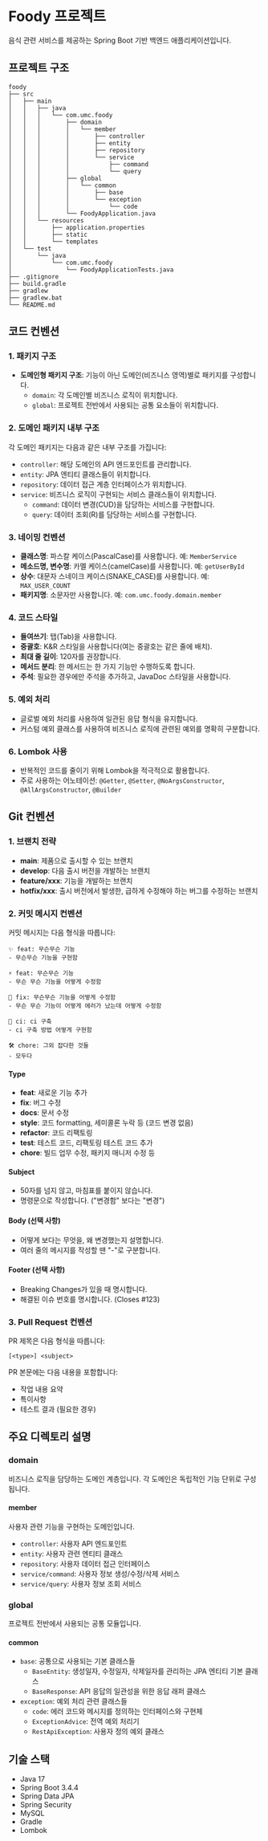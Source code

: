 # Foody 프로젝트

음식 관련 서비스를 제공하는 Spring Boot 기반 백엔드 애플리케이션입니다.

## 프로젝트 구조

```
foody
├── src
│   ├── main
│   │   ├── java
│   │   │   └── com.umc.foody
│   │   │       ├── domain
│   │   │       │   └── member
│   │   │       │       ├── controller
│   │   │       │       ├── entity
│   │   │       │       ├── repository
│   │   │       │       └── service
│   │   │       │           ├── command
│   │   │       │           └── query
│   │   │       ├── global
│   │   │       │   └── common
│   │   │       │       ├── base
│   │   │       │       └── exception
│   │   │       │           └── code
│   │   │       └── FoodyApplication.java
│   │   └── resources
│   │       ├── application.properties
│   │       ├── static
│   │       └── templates
│   └── test
│       └── java
│           └── com.umc.foody
│               └── FoodyApplicationTests.java
├── .gitignore
├── build.gradle
├── gradlew
├── gradlew.bat
└── README.md
```

## 코드 컨벤션

### 1. 패키지 구조

- **도메인형 패키지 구조**: 기능이 아닌 도메인(비즈니스 영역)별로 패키지를 구성합니다.
  - `domain`: 각 도메인별 비즈니스 로직이 위치합니다.
  - `global`: 프로젝트 전반에서 사용되는 공통 요소들이 위치합니다.

### 2. 도메인 패키지 내부 구조

각 도메인 패키지는 다음과 같은 내부 구조를 가집니다:
- `controller`: 해당 도메인의 API 엔드포인트를 관리합니다.
- `entity`: JPA 엔티티 클래스들이 위치합니다.
- `repository`: 데이터 접근 계층 인터페이스가 위치합니다.
- `service`: 비즈니스 로직이 구현되는 서비스 클래스들이 위치합니다.
  - `command`: 데이터 변경(CUD)을 담당하는 서비스를 구현합니다.
  - `query`: 데이터 조회(R)를 담당하는 서비스를 구현합니다.

### 3. 네이밍 컨벤션

- **클래스명**: 파스칼 케이스(PascalCase)를 사용합니다. 예: `MemberService`
- **메소드명, 변수명**: 카멜 케이스(camelCase)를 사용합니다. 예: `getUserById`
- **상수**: 대문자 스네이크 케이스(SNAKE_CASE)를 사용합니다. 예: `MAX_USER_COUNT`
- **패키지명**: 소문자만 사용합니다. 예: `com.umc.foody.domain.member`

### 4. 코드 스타일

- **들여쓰기**: 탭(Tab)을 사용합니다.
- **중괄호**: K&R 스타일을 사용합니다(여는 중괄호는 같은 줄에 배치).
- **최대 줄 길이**: 120자를 권장합니다.
- **메서드 분리**: 한 메서드는 한 가지 기능만 수행하도록 합니다.
- **주석**: 필요한 경우에만 주석을 추가하고, JavaDoc 스타일을 사용합니다.

### 5. 예외 처리

- 글로벌 예외 처리를 사용하여 일관된 응답 형식을 유지합니다.
- 커스텀 예외 클래스를 사용하여 비즈니스 로직에 관련된 예외를 명확히 구분합니다.

### 6. Lombok 사용

- 반복적인 코드를 줄이기 위해 Lombok을 적극적으로 활용합니다.
- 주로 사용하는 어노테이션: `@Getter`, `@Setter`, `@NoArgsConstructor`, `@AllArgsConstructor`, `@Builder`

## Git 컨벤션

### 1. 브랜치 전략

- **main**: 제품으로 출시할 수 있는 브랜치
- **develop**: 다음 출시 버전을 개발하는 브랜치
- **feature/xxx**: 기능을 개발하는 브랜치
- **hotfix/xxx**: 출시 버전에서 발생한, 급하게 수정해야 하는 버그를 수정하는 브랜치

### 2. 커밋 메시지 컨벤션

커밋 메시지는 다음 형식을 따릅니다:
```
✨ feat: 무슨무슨 기능
- 무슨무슨 기능을 구현함

⚡ feat: 무슨무슨 기능
- 무슨 무슨 기능을 어떻게 수정함

🐛 fix: 무슨무슨 기능을 어떻게 수정함
- 무슨 무슨 기능이 어떻게 에러가 났는데 어떻게 수정함

💚 ci: ci 구축
- ci 구축 방법 어떻게 구현함

🛠️ chore: 그외 잡다한 것들
- 모두다

```

#### Type
- **feat**: 새로운 기능 추가
- **fix**: 버그 수정
- **docs**: 문서 수정
- **style**: 코드 formatting, 세미콜론 누락 등 (코드 변경 없음)
- **refactor**: 코드 리팩토링
- **test**: 테스트 코드, 리팩토링 테스트 코드 추가
- **chore**: 빌드 업무 수정, 패키지 매니저 수정 등

#### Subject
- 50자를 넘지 않고, 마침표를 붙이지 않습니다.
- 명령문으로 작성합니다. ("변경함" 보다는 "변경")

#### Body (선택 사항)
- 어떻게 보다는 무엇을, 왜 변경했는지 설명합니다.
- 여러 줄의 메시지를 작성할 땐 "-"로 구분합니다.

#### Footer (선택 사항)
- Breaking Changes가 있을 때 명시합니다.
- 해결된 이슈 번호를 명시합니다. (Closes #123)

### 3. Pull Request 컨벤션

PR 제목은 다음 형식을 따릅니다:
```
[<type>] <subject>
```

PR 본문에는 다음 내용을 포함합니다:
- 작업 내용 요약
- 특이사항
- 테스트 결과 (필요한 경우)

## 주요 디렉토리 설명

### domain

비즈니스 로직을 담당하는 도메인 계층입니다. 각 도메인은 독립적인 기능 단위로 구성됩니다.

#### member

사용자 관련 기능을 구현하는 도메인입니다.
- `controller`: 사용자 API 엔드포인트
- `entity`: 사용자 관련 엔티티 클래스
- `repository`: 사용자 데이터 접근 인터페이스
- `service/command`: 사용자 정보 생성/수정/삭제 서비스
- `service/query`: 사용자 정보 조회 서비스

### global

프로젝트 전반에서 사용되는 공통 모듈입니다.

#### common

- `base`: 공통으로 사용되는 기본 클래스들
  - `BaseEntity`: 생성일자, 수정일자, 삭제일자를 관리하는 JPA 엔티티 기본 클래스
  - `BaseResponse`: API 응답의 일관성을 위한 응답 래퍼 클래스
- `exception`: 예외 처리 관련 클래스들
  - `code`: 에러 코드와 메시지를 정의하는 인터페이스와 구현체
  - `ExceptionAdvice`: 전역 예외 처리기
  - `RestApiException`: 사용자 정의 예외 클래스

## 기술 스택

- Java 17
- Spring Boot 3.4.4
- Spring Data JPA
- Spring Security
- MySQL
- Gradle
- Lombok
